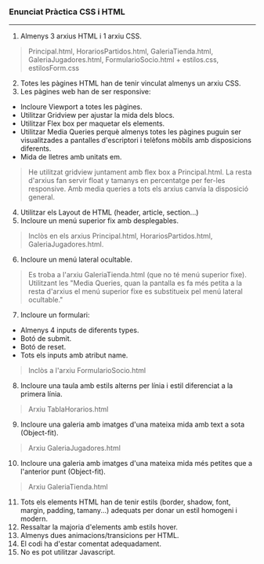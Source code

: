 ### Enunciat Pràctica CSS i HTML
---

1. Almenys 3 arxius HTML i 1 arxiu CSS.
> Principal.html, HorariosPartidos.html, GaleriaTienda.html, GaleriaJugadores.html, FormularioSocio.html + estilos.css, estilosForm.css
2. Totes les pàgines HTML han de tenir vinculat almenys un arxiu CSS.
3. Les pàgines web han de ser responsive:
- Incloure Viewport a totes les pàgines.
- Utilitzar Gridview per ajustar la mida dels blocs.
- Utilitzar Flex box per maquetar els elements.
- Utilitzar Media Queries perquè almenys totes les pàgines puguin ser visualitzades a pantalles d'escriptori i telèfons mòbils amb disposicions diferents.
- Mida de lletres amb unitats em.
> He utilitzat gridview juntament amb flex box a Principal.html. La resta d'arxius fan servir float y tamanys en percentatge per fer-les responsive. Amb media queries a tots els arxius canvía la disposició general.
4. Utilitzar els Layout de HTML (header, article, section...)
5. Incloure un menú superior fix amb desplegables.
> Inclòs en els arxius Principal.html, HorariosPartidos.html, GaleriaJugadores.html.
6. Incloure un menú lateral ocultable.
> Es troba a l'arxiu GaleriaTienda.html (que no té menú superior fixe). Utilitzant les "Media Queries, quan la pantalla es fa més petita a la resta d'arxius el menú superior fixe es substitueix pel menú lateral ocultable."
7. Incloure un formulari:
- Almenys 4 inputs de diferents types.
- Botó de submit.
- Botó de reset.
- Tots els inputs amb atribut name.
> Inclòs a l'arxiu FormularioSocio.html
8. Incloure una taula amb estils alterns per línia i estil diferenciat a la primera línia.
> Arxiu TablaHorarios.html
9. Incloure una galeria amb imatges d'una mateixa mida amb text a sota (Object-fit).
> Arxiu GaleriaJugadores.html
10. Incloure una galeria amb imatges d'una mateixa mida més petites que a l'anterior punt (Object-fit).
> Arxiu GaleriaTienda.html
11. Tots els elements HTML han de tenir estils (border, shadow, font, margin, padding, tamany...) adequats per donar un estil homogeni i modern.
12. Ressaltar la majoria d'elements amb estils hover.
13. Almenys dues animacions/transicions per HTML.
14. El codi ha d'estar comentat adequadament.
15. No es pot utilitzar Javascript.
